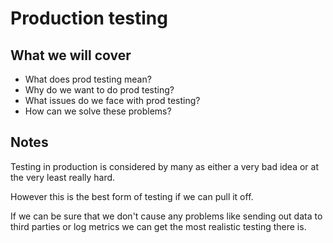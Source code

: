 # Production testing

## What we will cover

- What does prod testing mean?
- Why do we want to do prod testing?
- What issues do we face with prod testing?
- How can we solve these problems?

## Notes

Testing in production is considered by many as either a very bad idea or at the very least really hard.

However this is the best form of testing if we can pull it off.

If we can be sure that we don't cause any problems like sending out data to third parties or log metrics
we can get the most realistic testing there is.
